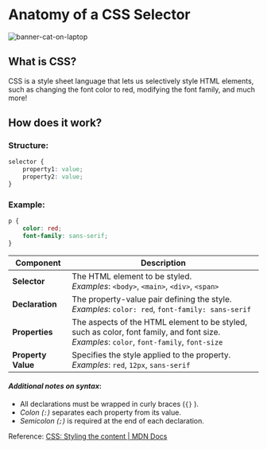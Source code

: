 # Anatomy of a CSS Selector
![banner-cat-on-laptop](https://images.unsplash.com/photo-1634838037553-66f5ce322212?q=80&w=2670&auto=format&fit=crop&ixlib=rb-4.0.3&ixid=M3wxMjA3fDB8MHxwaG90by1wYWdlfHx8fGVufDB8fHx8fA%3D%3D)

## What is CSS?
CSS is a style sheet language that lets us selectively style HTML elements, such as changing the font color to red, modifying the font family, and much more!
## How does it work?

### Structure:
``` css
selector {
    property1: value;
    property2: value;
}
```
### Example:
```css
p {
    color: red;
    font-family: sans-serif;
}
```
| Component | Description |
| --------- | ----------- |
| **Selector** | The HTML element to be styled. <br>*Examples*: `<body>`, `<main>`, `<div>`, `<span>`|
| **Declaration** | The property-value pair defining the style. <br>*Examples*: `color: red`, `font-family: sans-serif`|
| **Properties** | The aspects of the HTML element to be styled, such as color, font family, and font size. <br> *Examples*: `color`, `font-family`, `font-size` |
| **Property Value** | Specifies the style applied to the property. <br>*Examples*: `red`, `12px`, `sans-serif`|
#### ***Additional notes on syntax***: 
- All declarations must be wrapped in curly braces (`{}` ).
- *Colon (`:`)* separates each property from its value.
- *Semicolon (`;`)* is required at the end of each declaration.

Reference: [CSS: Styling the content | MDN Docs](https://developer.mozilla.org/en-US/docs/Learn_web_development/Getting_started/Your_first_website/Styling_the_content)